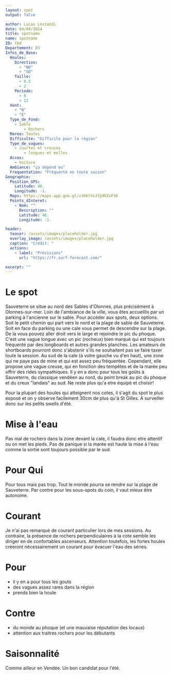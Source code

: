 ```yaml
---
layout: spot
output: false

author: Lucas Lestandi
date: 04/04/2024
title: spotname
name: spotname
ID: tbd
Departement: 85
Infos_de_Base:
  Houles:
    Direction:
      - "NO"
      - "SO"
    Taille:
      - 0.5
      - 2
    Periode:
      - 8
      - 12
  Vent:
    - "N"
    - "E"
  Type_de_Fond:
    - Sable
		- Rochers
  Maree: Toutes
  Difficulte: "Difficile pour la région"
  Type_de_vagues:
    - courtes et creuses
		- longues et molles
  Acces:
    - Voiture
  Ambiance: "ça dépend ou"
  Frequentation: "Fréquenté en toute saison"
Geographie:
  Position_GPS:
    Latitude: 46.
    Longitude: -1.
  Maps: https://maps.app.goo.gl/z3kKtVx3fp9XZvP36
  Points_dInteret:
    - Nom: ""
      Description: ""
      Latitude: 46.
      Longitude: -1.

header: 
  teaser: /assets/images/placeholder.jpg
  overlay_image: /assets/images/placeholder.jpg
  caption: "Crédit: "
  actions:
    - label: "Prévisions"
      url: "https://fr.surf-forecast.com/"

excerpt: ""
---
```


# Le spot
Sauveterre se situe au nord des Sables d'Olonnes, plus précisément à Olonnes-sur-mer. Loin de l'ambiance de la ville, vous êtes accueillis par un parking à l'ancienne sur le sable. Pour accéder aux spots, deux options. Soit le petit chemin qui part vers le nord et la plage de sable de Sauveterre. Soit en face du parking ou une cale vous permet de descendre sur la plage. De la vous pouvez aller droit vers le large et rejoindre le pic du phoque. C'est une vague longue avec un pic (rocheux) bien marqué qui est toujours fréquenté par des longboards et autres grandes planches. Les amateurs de shortboards pourront donc s'abstenir s'ils ne souhaitent pas se faire taxer toute la session. Au sud de la cale (à votre gauche vu d'en haut), une zone qui ne paye pas de mine et qui est assez peu fréquentée. Cependant, elle propose une vague creuse, qui en fonction des tempêtes et de la marée peu offrir des rides sympathiques.
Il y en a donc pour tous les goûts à Sauveterre, du classique vendéen au nord, du point break au pic du phoque et du creux "landais" au sud. Ne reste plus qu'a etre équipé et choisir!

Pour la plupart des houles qui atteignent nos cotes, il s'agit du spot le plus exposé et on y observe facilement 30cm de plus qu'à St Gilles. A surveiller donc sur les petits swells d'été. 

# Mise à l'eau
Pas mal de rochers dans la zone devant la cale, il faudra donc etre attentif ou on met les pieds. Pas de panique si la marée est haute la mise à l'eau comme la sortie sont toujours possible par le sud.

# Pour Qui
Pour tous mais pas trop. Tout le monde pourra se rendre sur la plage de Sauveterre. Par contre pour les sous-spots du coin, il vaut mieux être autonome.

# Courant
Je n'ai pas remarqué de courant particulier lors de mes sessions. Au contraire, la présence de rochers perpendiculaires à la cote semble les diriger en de confortables ascenseurs. Attention toutefois, les fortes houles créeront nécessairement un courant pour évacuer l'eau des séries.

# Pour
- il y en a pour tous les gouts
- des vagues assez rares dans la région
- prends bien la houle

# Contre
- du monde au phoque (et une mauvaise réputation des locaux)
- attention aux traitres rochers pour les débutants

# Saisonnalité
Comme ailleur en Vendée. Un bon candidat pour l'été.
